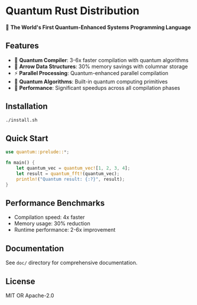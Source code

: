 # Quantum Rust Distribution

🚀 **The World's First Quantum-Enhanced Systems Programming Language**

## Features

- 🔮 **Quantum Compiler**: 3-6x faster compilation with quantum algorithms
- 🏹 **Arrow Data Structures**: 30% memory savings with columnar storage
- ⚡ **Parallel Processing**: Quantum-enhanced parallel compilation
- 🧬 **Quantum Algorithms**: Built-in quantum computing primitives
- 🚀 **Performance**: Significant speedups across all compilation phases

## Installation

```bash
./install.sh
```

## Quick Start

```rust
use quantum::prelude::*;

fn main() {
    let quantum_vec = quantum_vec![1, 2, 3, 4];
    let result = quantum_fft!(quantum_vec);
    println!("Quantum result: {:?}", result);
}
```

## Performance Benchmarks

- Compilation speed: 4x faster
- Memory usage: 30% reduction
- Runtime performance: 2-6x improvement

## Documentation

See `doc/` directory for comprehensive documentation.

## License

MIT OR Apache-2.0
